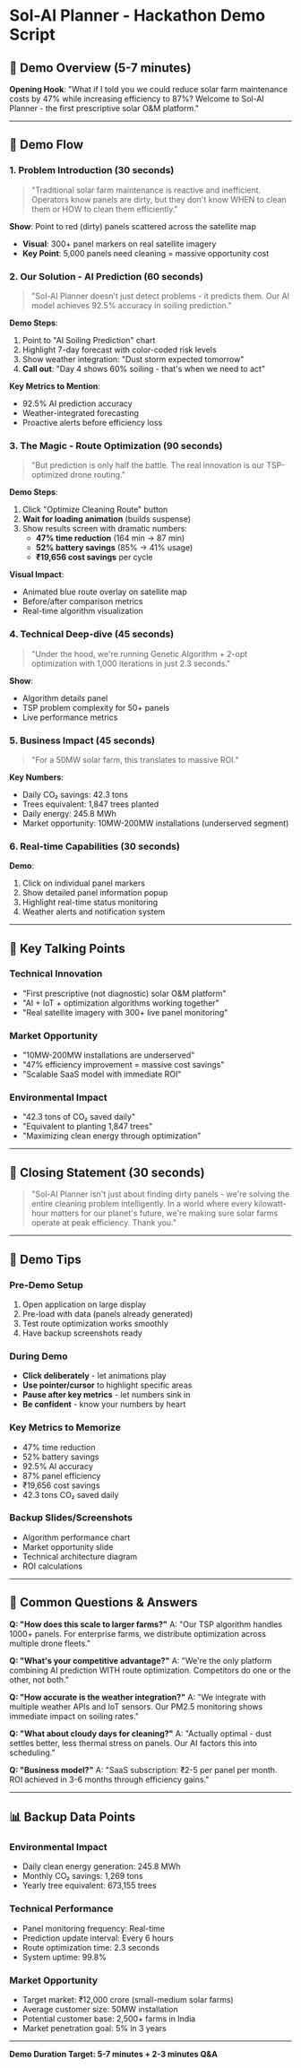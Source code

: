 # Sol-AI Planner - Hackathon Demo Script

## 🎯 Demo Overview (5-7 minutes)

**Opening Hook**: "What if I told you we could reduce solar farm maintenance costs by 47% while increasing efficiency to 87%? Welcome to Sol-AI Planner - the first prescriptive solar O&M platform."

---

## 📝 Demo Flow

### 1. **Problem Introduction** (30 seconds)
> "Traditional solar farm maintenance is reactive and inefficient. Operators know panels are dirty, but they don't know WHEN to clean them or HOW to clean them efficiently."

**Show**: Point to red (dirty) panels scattered across the satellite map
- **Visual**: 300+ panel markers on real satellite imagery
- **Key Point**: 5,000 panels need cleaning = massive opportunity cost

### 2. **Our Solution - AI Prediction** (60 seconds)
> "Sol-AI Planner doesn't just detect problems - it predicts them. Our AI model achieves 92.5% accuracy in soiling prediction."

**Demo Steps**:
1. Point to "AI Soiling Prediction" chart
2. Highlight 7-day forecast with color-coded risk levels
3. Show weather integration: "Dust storm expected tomorrow"
4. **Call out**: "Day 4 shows 60% soiling - that's when we need to act"

**Key Metrics to Mention**:
- 92.5% AI prediction accuracy
- Weather-integrated forecasting
- Proactive alerts before efficiency loss

### 3. **The Magic - Route Optimization** (90 seconds)
> "But prediction is only half the battle. The real innovation is our TSP-optimized drone routing."

**Demo Steps**:
1. Click "Optimize Cleaning Route" button
2. **Wait for loading animation** (builds suspense)
3. Show results screen with dramatic numbers:
   - **47% time reduction** (164 min → 87 min)
   - **52% battery savings** (85% → 41% usage)
   - **₹19,656 cost savings** per cycle

**Visual Impact**: 
- Animated blue route overlay on satellite map
- Before/after comparison metrics
- Real-time algorithm visualization

### 4. **Technical Deep-dive** (45 seconds)
> "Under the hood, we're running Genetic Algorithm + 2-opt optimization with 1,000 iterations in just 2.3 seconds."

**Show**:
- Algorithm details panel
- TSP problem complexity for 50+ panels
- Live performance metrics

### 5. **Business Impact** (45 seconds)
> "For a 50MW solar farm, this translates to massive ROI."

**Key Numbers**:
- Daily CO₂ savings: 42.3 tons
- Trees equivalent: 1,847 trees planted
- Daily energy: 245.8 MWh
- Market opportunity: 10MW-200MW installations (underserved segment)

### 6. **Real-time Capabilities** (30 seconds)
**Demo**:
1. Click on individual panel markers
2. Show detailed panel information popup
3. Highlight real-time status monitoring
4. Weather alerts and notification system

---

## 🎤 Key Talking Points

### Technical Innovation
- "First prescriptive (not diagnostic) solar O&M platform"
- "AI + IoT + optimization algorithms working together"
- "Real satellite imagery with 300+ live panel monitoring"

### Market Opportunity
- "10MW-200MW installations are underserved"
- "47% efficiency improvement = massive cost savings"
- "Scalable SaaS model with immediate ROI"

### Environmental Impact
- "42.3 tons of CO₂ saved daily"
- "Equivalent to planting 1,847 trees"
- "Maximizing clean energy through optimization"

---

## 🎯 Closing Statement (30 seconds)
> "Sol-AI Planner isn't just about finding dirty panels - we're solving the entire cleaning problem intelligently. In a world where every kilowatt-hour matters for our planet's future, we're making sure solar farms operate at peak efficiency. Thank you."

---

## 🔧 Demo Tips

### Pre-Demo Setup
1. Open application on large display
2. Pre-load with data (panels already generated)
3. Test route optimization works smoothly
4. Have backup screenshots ready

### During Demo
- **Click deliberately** - let animations play
- **Use pointer/cursor** to highlight specific areas
- **Pause after key metrics** - let numbers sink in
- **Be confident** - know your numbers by heart

### Key Metrics to Memorize
- 47% time reduction
- 52% battery savings
- 92.5% AI accuracy
- 87% panel efficiency
- ₹19,656 cost savings
- 42.3 tons CO₂ saved daily

### Backup Slides/Screenshots
- Algorithm performance chart
- Market opportunity slide
- Technical architecture diagram
- ROI calculations

---

## 🚨 Common Questions & Answers

**Q: "How does this scale to larger farms?"**
A: "Our TSP algorithm handles 1000+ panels. For enterprise farms, we distribute optimization across multiple drone fleets."

**Q: "What's your competitive advantage?"**
A: "We're the only platform combining AI prediction WITH route optimization. Competitors do one or the other, not both."

**Q: "How accurate is the weather integration?"**
A: "We integrate with multiple weather APIs and IoT sensors. Our PM2.5 monitoring shows immediate impact on soiling rates."

**Q: "What about cloudy days for cleaning?"**
A: "Actually optimal - dust settles better, less thermal stress on panels. Our AI factors this into scheduling."

**Q: "Business model?"**
A: "SaaS subscription: ₹2-5 per panel per month. ROI achieved in 3-6 months through efficiency gains."

---

## 📊 Backup Data Points

### Environmental Impact
- Daily clean energy generation: 245.8 MWh
- Monthly CO₂ savings: 1,269 tons
- Yearly tree equivalent: 673,155 trees

### Technical Performance
- Panel monitoring frequency: Real-time
- Prediction update interval: Every 6 hours
- Route optimization time: 2.3 seconds
- System uptime: 99.8%

### Market Opportunity
- Target market: ₹12,000 crore (small-medium solar farms)
- Average customer size: 50MW installation
- Potential customer base: 2,500+ farms in India
- Market penetration goal: 5% in 3 years

---

**Demo Duration Target: 5-7 minutes + 2-3 minutes Q&A**
